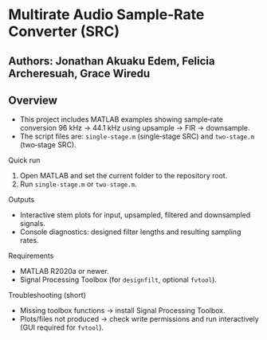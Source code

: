 # Multirate Audio Sample‑Rate Converter (SRC)

## Authors:  Jonathan Akuaku Edem, Felicia Archeresuah, Grace Wiredu

## Overview
- This project includes MATLAB examples showing sample‑rate conversion 96 kHz → 44.1 kHz using upsample → FIR → downsample.
- The script files are: `single-stage.m` (single‑stage SRC) and `two-stage.m` (two‑stage SRC).

Quick run
1. Open MATLAB and set the current folder to the repository root.
2. Run `single-stage.m` or `two-stage.m`.

Outputs
- Interactive stem plots for input, upsampled, filtered and downsampled signals.
- Console diagnostics: designed filter lengths and resulting sampling rates.

Requirements
- MATLAB R2020a or newer.
- Signal Processing Toolbox (for `designfilt`, optional `fvtool`).

Troubleshooting (short)
- Missing toolbox functions → install Signal Processing Toolbox.
- Plots/files not produced → check write permissions and run interactively (GUI required for `fvtool`).


